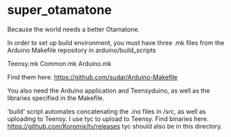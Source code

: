 # super_otamatone

Because the world needs a better Otamatone.

In order to set up build environment, you must have three .mk files from the Arduino Makefile repository in arduino/build_scripts

Teensy.mk
Common.mk
Arduino.mk

Find them here.
https://github.com/sudar/Arduino-Makefile

You also need the Arduino application and Teensyduino, as well as the libraries specified in the Makefile.

'build' script automates concatenating the .ino files in /src, as well as uploading to Teensy.
I use tyc to upload to Teensy. Find binaries here. https://github.com/Koromix/ty/releases
tyc should also be in this directory.
